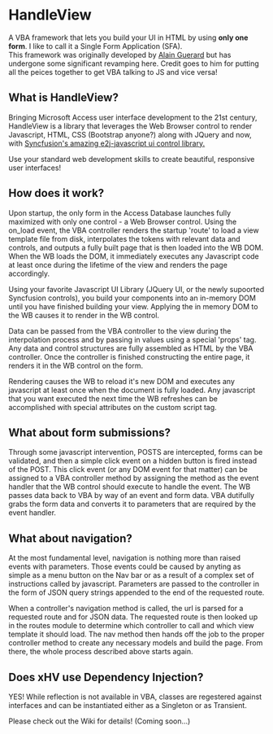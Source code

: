 # HandleView
A VBA framework that lets you build your UI in HTML by using **only one form**. I like to call it a Single Form Application (SFA).  
This framework was originally developed by <a href="https://github.com/apguerard/HandleView-DevPreview">Alain Guerard</a> but has undergone some significant revamping here.  Credit goes to him for putting all the peices together to get VBA talking to JS and vice versa!  

## What is HandleView?
Bringing Microsoft Access user interface development to the 21st century, HandleView is a library that leverages the Web Browser control to render Javascript, HTML, CSS (Bootstrap anyone?) along with JQuery and now, with <a href="https://github.com/syncfusion/ej2-javascript-ui-controls">Syncfusion's amazing e2j-javascript ui control library.</a>

Use your standard web development skills to create beautiful, responsive user interfaces!

## How does it work?
Upon startup, the only form in the Access Database launches fully maximized with only one control - a Web Browser control.  Using the on_load event, the VBA controller renders the startup 'route' to load a view template file from disk, interpolates the tokens with relevant data and controls, and outputs a fully built page that is then loaded into the WB DOM.  When the WB loads the DOM, it immediately executes any Javascript code at least once during the lifetime of the view and renders the page accordingly.

Using your favorite Javascript UI Library (JQuery UI, or the newly supoorted Syncfusion controls), you build your components into an in-memory DOM until you have finished building your view.  Applying the in memory DOM to the WB causes it to render in the WB control.

Data can be passed from the VBA controller to the view during the interpolation process and by passing in values using a special 'props' tag.  Any data and control structures are fully assembled as HTML by the VBA controller.  Once the controller is finished constructing the entire page, it renders it in the WB control on the form.

Rendering causes the WB to reload it's new DOM and executes any javascript at least once when the document is fully loaded.  Any javascript that you want executed the next time the WB refreshes can be accomplished with special attributes on the custom script tag.

## What about form submissions?
Through some javascript intervention, POSTS are intercepted, forms can be validated, and then a simple click event on a hidden button is fired instead of the POST.  This click event (or any DOM event for that matter) can be assigned to a VBA controller method by assigning the method as the event handler that the WB control should execute to handle the event.  The WB passes data back to VBA by way of an event and form data.  VBA dutifully grabs the form data and converts it to parameters that are required by the event handler.

## What about navigation?
At the most fundamental level, navigation is nothing more than raised events with parameters.  Those events could be caused by anyting as simple as a menu button on the Nav bar or as a result of a complex set of instructions called by javascript.  Parameters are passed to the controller in the form of JSON query strings appended to the end of the requested route.

When a controller's navigation method is called, the url is parsed for a requested route and for JSON data.  The requested route is then looked up in the routes module to determine which controller to call and which view template it should load.  The nav method then hands off the job to the proper controller method to create any necessary models and build the page.  From there, the whole process described above starts again.

## Does xHV use Dependency Injection?
YES!  While reflection is not available in VBA, classes are regestered against interfaces and can be instantiated either as a Singleton or as Transient.

Please check out the Wiki for details!  (Coming soon...)

